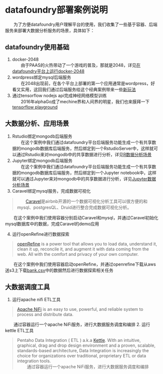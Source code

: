 # datafoundry部署案例说明 

　　为了方便datafoundry用户理解平台的使用，我们收集了一些基于容器、后端服务来部署大数据分析服务的场景，具体如下：  
##  datafoundry使用基础
1.  docker-2048  
　　由于PAAS的火热带动了一个游戏的普及，那就是2048，详见[在datafoundry平台上运行docker-2048](https://github.com/DataFoundry/docker-2048)
2.  wordpress绑定mysql后端服务   
　　在2048出现前，在各个平台上部署的第一个应用通常是wordpress，好看又实用，这回我们通过后端服务给这个经典案例带来一些[新玩法](https://github.com/DataFoundry/wordpress)
2.  通过tensorflow nodejs api完成神经网络模型训练   
　　2016年alphaGo成了mechine界和人间界的明星，我们也来膜拜一下[tensorflow playground](https://github.com/DataFoundry/tensorflow-playground)
  
##  大数据分析、应用场景  
  1.   Rstudio绑定mongodb后端服务  
　　在这个案例中我们通过datafoundry平台后端服务功能生成一个有共享数据的mongodb数据库后端服务，然后绑定到一个RstudioServer中，这样就可以通过Rstudio来对mongodb中的共享数据进行分析，详见[R数据分析场景](https://github.com/DataFoundry/R) 
  1.   Jupyter绑定mongodb后端服务  
　　在这个案例中我们通过datafoundry平台后端服务功能生成一个有共享数据的mongodb数据库后端服务，然后绑定到一个Jupyter notebook中，这样就可以通过Jupyter来对mongodb中的共享数据进行分析，详见[Jupyter数据分析场景](https://github.com/DataFoundry/jupyter)
  3.   Caravel绑定mysql服务，完成数据可视化
> 　　[Caravel](https://github.com/airbnb/caravel)是airbnb开源的一个数据可视化分析工具可以很方便的和mysql、postgresQL、Druid进行整合完成数据可视化分析。

　　在这个案例中我们使用容器分别启动Caravel和mysql，并通过Caravel初始化mysql数据库中的数据，完成Caravel的demo应用  
  
  4.   运行openRefine进行数据探索  
> [openRefine](https://github.com/OpenRefine/OpenRefine) is a power tool that allows you to load data, understand it, clean it up, reconcile it, and augment it with data coming from the web. All with the comfort and privacy of your own computer.   

　　在这个案例中我们使用容器启动openRefine，并通过openrefine下载从aws 送s3上下载[bank.csv](https://s3.cn-north-1.amazonaws.com.cn/bank.csv/bank.csv)中的数据然后进行数据探索相关任务

##  大数据调度工具  
  1.   运行apache nifi ETL工具
>  [Apache NiFi](https://github.com/apache/nifi) is an easy to use, powerful, and reliable system to process and distribute data.

　　通过容器运行一个apache NiFi服务，进行大数据服务调度和编排
  2.   运行kettle ETL工具
>  Pentaho Data Integration ( ETL ) a.k.a [Kettle](https://github.com/pentaho/pentaho-kettle). With an intuitive, graphical, drag and drop design environment and a proven, scalable, standards-based architecture, Data Integration is increasingly the choice for organizations over traditional, proprietary ETL or data integration tools.   
　　
  通过容器运行一个apache NiFi服务，进行大数据服务调度和编排  
